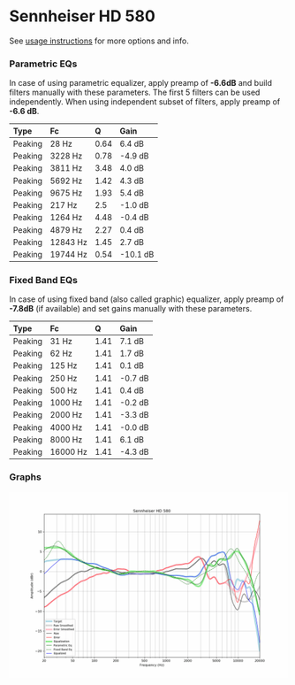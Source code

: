 # Sennheiser HD 580
See [usage instructions](https://github.com/jaakkopasanen/AutoEq#usage) for more options and info.

### Parametric EQs
In case of using parametric equalizer, apply preamp of **-6.6dB** and build filters manually
with these parameters. The first 5 filters can be used independently.
When using independent subset of filters, apply preamp of **-6.6 dB**.

| Type    | Fc       |    Q | Gain     |
|:--------|:---------|:-----|:---------|
| Peaking | 28 Hz    | 0.64 | 6.4 dB   |
| Peaking | 3228 Hz  | 0.78 | -4.9 dB  |
| Peaking | 3811 Hz  | 3.48 | 4.0 dB   |
| Peaking | 5692 Hz  | 1.42 | 4.3 dB   |
| Peaking | 9675 Hz  | 1.93 | 5.4 dB   |
| Peaking | 217 Hz   | 2.5  | -1.0 dB  |
| Peaking | 1264 Hz  | 4.48 | -0.4 dB  |
| Peaking | 4879 Hz  | 2.27 | 0.4 dB   |
| Peaking | 12843 Hz | 1.45 | 2.7 dB   |
| Peaking | 19744 Hz | 0.54 | -10.1 dB |

### Fixed Band EQs
In case of using fixed band (also called graphic) equalizer, apply preamp of **-7.8dB**
(if available) and set gains manually with these parameters.

| Type    | Fc       |    Q | Gain    |
|:--------|:---------|:-----|:--------|
| Peaking | 31 Hz    | 1.41 | 7.1 dB  |
| Peaking | 62 Hz    | 1.41 | 1.7 dB  |
| Peaking | 125 Hz   | 1.41 | 0.1 dB  |
| Peaking | 250 Hz   | 1.41 | -0.7 dB |
| Peaking | 500 Hz   | 1.41 | 0.4 dB  |
| Peaking | 1000 Hz  | 1.41 | -0.2 dB |
| Peaking | 2000 Hz  | 1.41 | -3.3 dB |
| Peaking | 4000 Hz  | 1.41 | -0.0 dB |
| Peaking | 8000 Hz  | 1.41 | 6.1 dB  |
| Peaking | 16000 Hz | 1.41 | -4.3 dB |

### Graphs
![](./Sennheiser%20HD%20580.png)